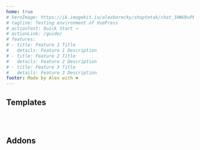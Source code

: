```yaml
---
home: true
# heroImage: https://ik.imagekit.io/alexborecky/shoptetak/chat_1HWUbvPEg.png
# tagline: Testing environment of VuePress
# actionText: Quick Start →
# actionLink: /guide/
# features:
# - title: Feature 1 Title
#   details: Feature 1 Description
# - title: Feature 2 Title
#   details: Feature 2 Description
# - title: Feature 3 Title
#   details: Feature 3 Description
footer: Made by Alex with ❤️
---
```


<h2> Templates </h2>
<div class="products">
  <PreviewComponent
      v-for="item in templates" 
      :key="item.title" 
      :to="item.link"
      :productTitle="item.title"
      :productImage="item.image"
      :productLink="item.link"
      :productDescription="item.description"
    />
</div>

<h2> Addons </h2>
<div class="products">
  <PreviewComponent
      v-for="item in addons" 
      :key="item.title" 
      :to="item.link"
      :productTitle="item.title"
      :productImage="item.image"
      :productLink="item.link"
      :productDescription="item.description"
    />
</div>



<script>
export default {
  data() {
    return {
      templates: [
        {
          title: 'Product one', 
          link: '/product-one', 
          image: 'https://ik.imagekit.io/alexborecky/shoptetak/Doplnky/pop-up_IrWaPVVkMY.png',
          description: 'This is a short description of the product'
        },
        {
          title: 'Product two', 
          link: '/product-one', 
          image: 'https://ik.imagekit.io/alexborecky/shoptetak/Doplnky/pop-up_IrWaPVVkMY.png',
          description: 'This is a short description of the product'
        },
        {
          title: 'Product three', 
          link: '/product-one', 
          image: 'https://ik.imagekit.io/alexborecky/shoptetak/Doplnky/pop-up_IrWaPVVkMY.png',
          description: 'This is a short description of the product'
        },
        {
          title: 'Product four', 
          link: '/product-one', 
          image: 'https://ik.imagekit.io/alexborecky/shoptetak/Doplnky/pop-up_IrWaPVVkMY.png',
          description: 'This is a short description of the product'
        },
      ],
      addons: [
        {
          title: 'Addon one', 
          link: '/product-one', 
          image: 'https://ik.imagekit.io/alexborecky/shoptetak/Doplnky/pop-up_IrWaPVVkMY.png',
          description: 'This is a short description of the Addon'
        },
        {
          title: 'Addon two', 
          link: '/product-one', 
          image: 'https://ik.imagekit.io/alexborecky/shoptetak/Doplnky/pop-up_IrWaPVVkMY.png',
          description: 'This is a short description of the Addon'
        },
      ]
    }
  }
}

</script>

<style lang="scss" scoped>

.products {
  display: flex;
  flex-wrap: wrap;
  margin: 16px -40px;
}

.products > * {
  flex: 0 0 264px;
  margin: 16px 40px;
  @media only screen and (max-width: 960px){
    flex: 0 0 160px;
  }
}

</style>